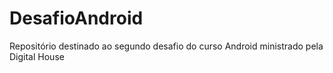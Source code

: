 # DesafioAndroid
Repositório destinado ao segundo desafio do curso Android ministrado pela Digital House
